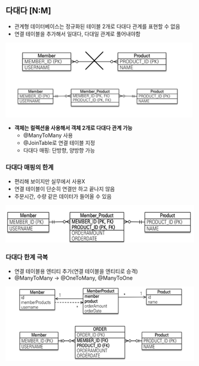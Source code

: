 ## 다대다 [N:M]
- 관계형 데이터베이스는 정규화된 테이블 2개로 다대다 관계를 표현할 수 없음
- 연결 테이블을 추가해서 일대다, 다대일 관계로 풀어내야함

<img src="/img/Jpa-basic/jpa6-3_1.png" alt="jpa6-3_1" width="500" height="200" />

- **객체는 컬렉션을 사용해서 객체 2개로 다대다 관계 가능**
	-  @ManyToMany 사용
	- @JoinTable로 연결 테이블 지정
	- 다대다 매핑: 단방향, 양방향 가능

### 다대다 매핑의 한계
- 편리해 보이지만 실무에서 사용X
- 연결 테이블이 단순히 연결만 하고 끝나지 않음
- 주문시간, 수량 같은 데이터가 들어올 수 있음
<img src="/img/Jpa-basic/jpa6-3_2.png" alt="jpa6-3_1" width="580" height="100" />

### 다대다 한계 극복
- 연결 테이블용 엔티티 추가(연결 테이블을 엔티티로 승격)
- @ManyToMany -> @OneToMany, @ManyToOne
<img src="/img/Jpa-basic/jpa6-3_3.png" alt="jpa6-3_1" width="580" height="200" />